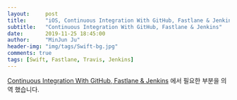 ```yaml
---
layout:     post
title:      "iOS, Continuous Integration With GitHub, Fastlane & Jenkins"
subtitle:   "Continuous Integration With GitHub, Fastlane & Jenkins"
date:       2019-11-25 18:45:00
author:     "MinJun Ju"
header-img: "img/tags/Swift-bg.jpg"
comments: true 
tags: [Swift, Fastlane, Travis, Jenkins]
--- 
```


[Continuous Integration With GitHub, Fastlane & Jenkins](https://www.raywenderlich.com/1774995-continuous-integration-with-github-fastlane-jenkins) 에서 필요한 부분을 의역 했습니다.